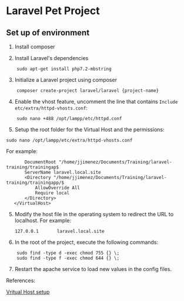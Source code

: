 # Laravel Pet Project
## Set up of environment

1. Install composer

2. Install Laravel's dependencies

```
    sudo apt-get install php7.2-mbstring
```


3. Initialize a Laravel project using composer

```
    composer create-project laravel/laravel {project-name}
```
    
4. Enable the vhost feature, uncomment the line that contains 
`Include etc/extra/httpd-vhosts.conf`:

```
    sudo nano +488 /opt/lampp/etc/httpd.conf
```

5. Setup the root folder for the Virtual Host and the permissions:

```sudo nano /opt/lampp/etc/extra/httpd-vhosts.conf ```

For example:

```<VirtualHost *:80>
       DocumentRoot "/home/jjimenez/Documents/Training/laravel-training/trainingap$
       ServerName laravel.local.site
       <Directory "/home/jjimenez/Documents/Training/laravel-training/trainingapp/$
           AllowOverride All
           Require local
       </Directory>
   </VirtualHost>
 ```

5. Modify the host file in the operating system to redirect the URL to localhost. For example: 

    `127.0.0.1       laravel.local.site`

6. In the root of the project, execute the following commands:

```   
    sudo find -type d -exec chmod 755 {} \;
    sudo find -type f -exec chmod 644 {} \;
```

7. Restart the apache service to load new values in the config files.

References:

[Vritual Host setup](https://www.youtube.com/watch?v=2UbpmSNr48c)